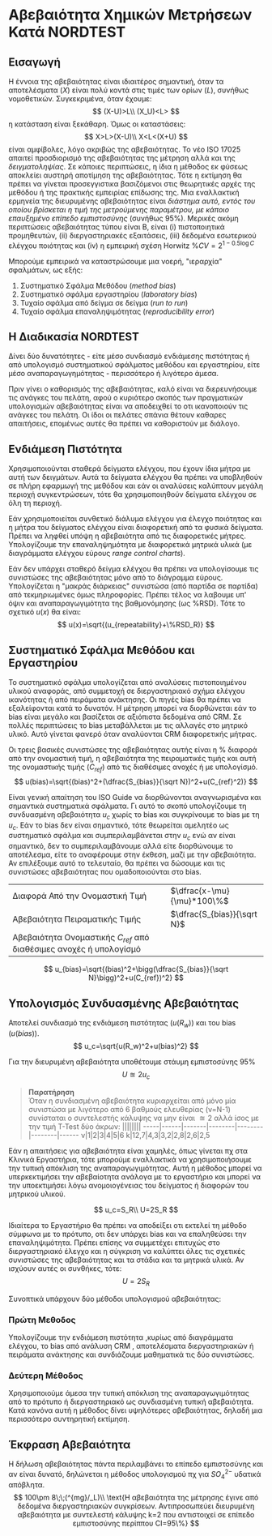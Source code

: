 # Αβεβαιότητα Χημικών Μετρήσεων Κατά NORDTEST

## Εισαγωγή

Η έννοια της αβεβαιότητας είναι ιδιαιτέρος σημαντική, όταν τα αποτελέσματα ($X$) είναι πολύ κοντά στις τιμές των ορίων ($L$), συνήθως νομοθετικών. Συγκεκριμένα, όταν έχουμε:
$$
(X-U)>L\\
(X_U)<L>
$$
η κατάσταση είναι ξεκάθαρη. Όμως οι καταστάσεις:
$$
X>L>(X-U)\\
X<L<(X+U)
$$
είναι αμφίβολες, λόγο ακριβώς της αβεβαιότητας.
Το νέο ISO 17025 απαιτεί προσδιορισμό της αβεβαιότητας της μέτρηση αλλά και της *δειγματοληψίας*. Σε κάποιες περιπτώσεις, η ίδια η μέθοδος εκ φύσεως αποκλείει αυστηρή αποτίμηση της αβεβαιότητας. Τότε η εκτίμηση θα πρέπει να γίνεται προσεγγιστικα βασιζόμενοι στις θεωρητικές αρχές της μεθόδου ή της πρακτικής εμπειρίας επίδωσης της.
Μια εναλλακτική ερμηνεία της διευρυμένης αβεβαιότητας είναι *διάστημα αυτό, εντός του οποίου βρίσκεται η τιμή της μετρούμενης παραμέτρου, με κάποιο επαυξημένο επίπεδο εμπιστοσύνης* (συνήθως 95\%).
Μερικές ακόμη περιπτώσεις αβεβαιότητας τύπου είναι Β, είναι (i) πιστοποιητικά προμηθευτών, (ii) διεργαστηριακές εξαιτάσεις, (iii) δεδομένα εσωτερικού ελέγχου ποιότητας και (iv) η εμπειρική σχέση Horwitz $\%CV=2^{1-0.5\log C}$

Μπορούμε εμπειρικά να καταστρώσουμε μια νοερή, "ιεραρχία" σφαλμάτων, ως εξής:

1. Συστηματικό Σφάλμα Μεθόδου (*method bias*)
2. Συστηματικό σφάλμα εργαστηρίου (*laboratory bias*)
3. Τυχαίο σφάλμα από δείγμα σε δείγμα (*run to run*)
4. Τυχαίο σφάλμα επαναληψιμότητας (*reproducibility error*)

## Η Διαδικασία NORDTEST

Δίνει δύο δυνατότητες - είτε μέσο συνδιασμό ενδιάμεσης πιστότητας ή από υπολογισμό συστηματικού σφάλματος μεθόδου και εργαστηρίου, είτε μέσο αναπαραγωγημότητας - περισσότερο ή λιγότερο άμεσα.

Πριν γίνει ο καθορισμός της αβεβαιότητας, καλό είναι να διερευνήσουμε τις ανάγκες του πελάτη, αφού ο κυριότερο σκοπός των πραγματικών υπολογισμών αβεβαιότητας είναι να αποδειχθεί το οτι ικανοποιούν τις ανάγκες του πελάτη. Οι ίδοι οι πελάτες σπάνια θέτουν καθαρες απαιτήσεις, επομένως αυτές θα πρέπει να καθοριστούν με διάλογο.

## Ενδιάμεση Πιστότητα

Χρησιμοποιούνται σταθερά δείγματα ελέγχου, που έχουν ίδια μήτρα με αυτή των δειγμάτων. Αυτά τα δείγματα ελέγχου θα πρέπει να υποβληθούν σε πλήρη εφαρμωγή της μεθόδου και εάν οι αναλύσεις καλύπτουν μεγάλη περιοχή συγκεντρώσεων, τότε θα χρησιμοποιηθούν δείγματα ελέγχου σε όλη τη περιοχή.

Εάν χρησιμοποιείται συνθετικό διάλυμα ελέγχου για έλεγχο ποιότητας και η μήτρα του δείγματος ελέγχου είναι διαφορετική από τα φυσικά δείγματα. Πρέπει να ληφθεί υπόψη η αβεβαιότητα από τις διαφορετικές μήτρες. Υπολογίζουμε την επαναληψημότητα με διαφορετικά μητρικά υλικά (με διαγράμματα ελέγχου εύρους *range control charts*).

Εάν δεν υπάρχει σταθερό δείγμα ελέγχου θα πρέπει να υπολογίσουμε τις συνιστώσες της αβεβαιότητας μόνο από το διάγραμμα εύρους. Υπολογίζεται η "μακράς διάρκειας" συνιστώσα (από παρτίδα σε παρτίδα) από τεκμηριωμένες όμως πληροφορίες. Πρέπει τέλος να λαβουμε υπ' όψιν και αναπαραγωγιμότητα της βαθμονόμησης (ως \%RSD). Τότε το σχετικό $u(x)$ θα είναι:
$$
u(x)=\sqrt{(u_{repeatability}+\%RSD_R)}
$$

## Συστηματικό Σφάλμα Μεθόδου και Εργαστηρίου

Το συστηματικό σφάλμα υπολογίζεται από αναλύσεις πιστοποιημένου υλικού αναφοράς, από συμμετοχή σε διεργαστηριακό σχήμα ελέγχου ικανότητας ή από πειράματα ανάκτησης. Οι πηγές bias θα πρέπει να εξαλείφονται κατά το δυνατόν. Η μέτρηση μπορεί να διορθώνεται εάν το bias είναι μεγάλο και βασίζεται σε αξιόπιστα δεδομένα από CRM. Σε πολλές περιπτώσεις το bias μεταβάλλεται με τις αλλαγές στο μητρικό υλικό. Αυτό γίνεται φανερό όταν αναλύονται CRM διαφορετικής μήτρας.

Οι τρεις βασικές συνιστώσες της αβεβαιότητας αυτής είναι η \% διαφορά από την ονομαστική τιμή, η αβεβαιότητα της πειραματικές τιμής και αυτή της ονομαστικής τιμής $(C_{ref})$ από τις διαθέσιμες ανοχές ή με υπολογίσμό.
$$
u(bias)=\sqrt{(bias)^2+(\dfrac{S_{bias}}{\sqrt N})^2+u(C_{ref}^2)}
$$

Είναι γενική απαίτηση του ISO Guide να διορθώνονται αναγνωρισμένα και σημαντικά συστηματικά σφάλματα. Γι αυτό το σκοπό υπολογίζουμε τη συνδυασμένη αβεβαιότητα $u_c$ χωρίς το bias και συγκρίνουμε το bias με τη $u_c$. Εάν το bias δεν είναι σημαντικό, τότε θεωρείται αμελητέο ως συστηματικό σφάλμα και συμπεριλαμβάνεται στην $u_c$ ενώ αν είναι σημαντικό, δεν το συμπεριλαμβάνουμε αλλά είτε διορθώνουμε το αποτέλεσμα, είτε το αναφέρουμε στην έκθεση, μαζί με την αβεβαιότητα. Αν επιλέξουμε αυτό το τελευταίο, θα πρέπει να δώσουμε και τις συνιστώσες αβεβαιότητας που ομαδοποιούνται στο bias.

|||
----|------
Διαφορά Από την Ονομαστική Τιμή|$\dfrac{x-\mu}{\mu}*100\%$
Αβεβαιότητα Πειραματικής Τιμής|$\dfrac{S_{bias}}{\sqrt N}$
Αβεβαιότητα Ονομαστικής $C_{ref}$ από διαθέσιμες ανοχές ή υπολογίσμό| 

$$
u_{bias}=\sqrt{(bias)^2+\bigg(\dfrac{S_{bias}}{\sqrt N}\bigg)^2+u(C_{ref})^2}
$$

## Υπολογισμός Συνδυασμένης Αβεβαιότητας

Αποτελεί συνδιασμό της ενδιάμεση πιστότητας ($u(R_w)$) και του bias ($u(bias)$).
$$
u_c=\sqrt{u(R_w)^2+u(bias)^2}
$$

Για την διευρυμένη αβεβαιότητα υποθέτουμε στάυμη εμπιστοσύνης 95\%
$$
U\approxeq 2u_c
$$

> **Παρατήρηση**\
> Όταν η συνδιασμένη αβεβαιότητα κυριαρχείται από μόνο μία συνιστώσα με λιγότερο από 6 βαθμούς ελευθερίας (ν=N-1) συνίσταται ο συντελεστής κάλυψης να μην είναι $\approxeq2$ αλλά ίσος με την τιμή T-Test δύο άκρων:
> ||||||||
> -----|------|-------|--------|--------|--------|------
> ν|1|2|3|4|5|6
> k|12,7|4,3|3,2|2,8|2,6|2,5

Εάν η απαιτήσεις για αβεβαιότητα είναι χαμηλές, όπως γίνεται πχ στα Κλινικά Εργαστήρια, τότε μπορούμε εναλλακτικά να χρησιμοποιήσουμε την τυπική απόκλιση της αναπαραγωγιμότητας. Αυτή η μέθοδος μπορεί να υπερκεκτιμήσει την αβεβαίοτητα ανάλογα με το εργαστήριο και μπορεί να την υποεκτιμήσει λόγω ανομοιογένειας του δείγματος ή διαφορών του μητρικού υλικού.

$$
u_c=S_R\\
U=2S_R
$$

Ιδιαίτερα το Εργαστήριο θα πρέπει να αποδείξει οτι εκτελεί τη μέθοδο σύμφωνα με το πρότυπο, οτι δεν υπάρχει bias και να επαληθεύσει την επαναληψιμότητα. Πρέπει επίσης να συμμετέχει επιτυχώς στο διεργαστηριακό έλεγχο και η σύγκριση να καλύπτει όλες τις σχετικές συνιστώσες της αβεβαιότητας και τα στάδια και τα μητρικά υλικά. Αν ισχύουν αυτές οι συνθήκες, τότε:
$$
U=2S_R
$$

Συνοπτικά υπάρχουν δύο μέθοδοι υπολογισμού αβεβαιότητας:

### Πρώτη Μεθοδος

Υπολογίζουμε την ενδιάμεση πιστότητα ,κυρίως από διαγράμματα ελέγχου, το bias από ανάλυση CRM , αποτελέσματα διεργαστηριακών ή πειράματα ανάκτησης και συνδιάζουμε μαθηματικά τις δύο συνιστώσες.

### Δεύτερη Μέθοδος

Χρησιμοποιούμε άμεσα την τυπική απόκλιση της αναπαραγωγιμότητας από το πρότυπο ή διεργαστηριακό ως συνδιασμένη τυπική αβεβαιότητα. Κατά κανόνα αυτή η μέθοδος δίνει υψηλότερες αβεβαιότητας, δηλαδή μια περισσότερο συντηρητική εκτίμηση.

## Έκφραση Αβεβαιότητα

Η δήλωση αβεβαιότητας πάντα περιλαμβάνει το επίπεδο εμπιστοσύνης και αν είναι δυνατό, δηλώνεται η μέθοδος υπολογισμού πχ για $SO_4^{2-}$ υδατικά απόβλητα.
$$
100\pm 8\;\;(^{mg}/_L)\\
\text{Η αβεβαιότητα της μέτρησης έγινε από δεδομένα διεργαστηριακών συγκρίσεων. Αντιπροσωπεύει διευρυμένη αβεβαιότητα με συντελεστή κάλυψης k=2 που αντιστοιχεί σε επίπεδο εμπιστοσύνης περίππου CI=95\%}
$$

